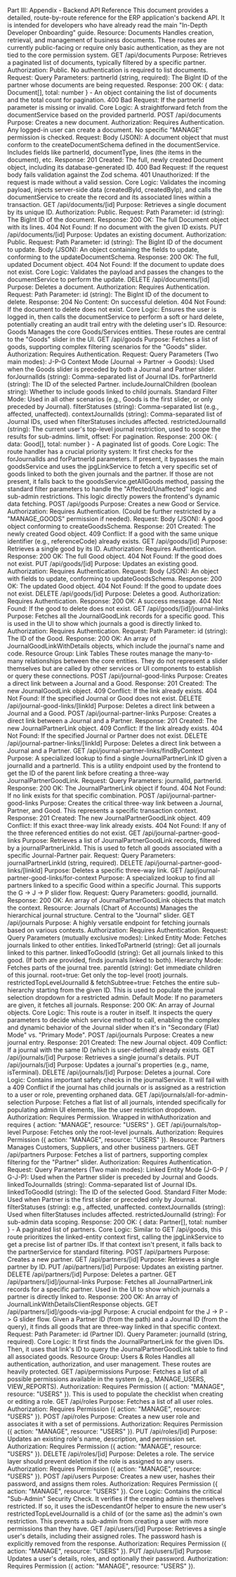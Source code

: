 Part III: Appendix - Backend API Reference
This document provides a detailed, route-by-route reference for the ERP application's backend API. It is intended for developers who have already read the main "In-Depth Developer Onboarding" guide.
Resource: Documents
Handles creation, retrieval, and management of business documents. These routes are currently public-facing or require only basic authentication, as they are not tied to the core permission system.
GET /api/documents
Purpose: Retrieves a paginated list of documents, typically filtered by a specific partner.
Authorization: Public. No authentication is required to list documents.
Request:
Query Parameters:
partnerId (string, required): The BigInt ID of the partner whose documents are being requested.
Response:
200 OK: { data: Document[], total: number } - An object containing the list of documents and the total count for pagination.
400 Bad Request: If the partnerId parameter is missing or invalid.
Core Logic: A straightforward fetch from the documentService based on the provided partnerId.
POST /api/documents
Purpose: Creates a new document.
Authorization: Requires Authentication. Any logged-in user can create a document. No specific "MANAGE" permission is checked.
Request:
Body (JSON): A document object that must conform to the createDocumentSchema defined in the documentService. Includes fields like partnerId, documentType, lines (the items in the document), etc.
Response:
201 Created: The full, newly created Document object, including its database-generated ID.
400 Bad Request: If the request body fails validation against the Zod schema.
401 Unauthorized: If the request is made without a valid session.
Core Logic: Validates the incoming payload, injects server-side data (createdById, createdByIp), and calls the documentService to create the record and its associated lines within a transaction.
GET /api/documents/[id]
Purpose: Retrieves a single document by its unique ID.
Authorization: Public.
Request:
Path Parameter: id (string): The BigInt ID of the document.
Response:
200 OK: The full Document object with its lines.
404 Not Found: If no document with the given ID exists.
PUT /api/documents/[id]
Purpose: Updates an existing document.
Authorization: Public.
Request:
Path Parameter: id (string): The BigInt ID of the document to update.
Body (JSON): An object containing the fields to update, conforming to the updateDocumentSchema.
Response:
200 OK: The full, updated Document object.
404 Not Found: If the document to update does not exist.
Core Logic: Validates the payload and passes the changes to the documentService to perform the update.
DELETE /api/documents/[id]
Purpose: Deletes a document.
Authorization: Requires Authentication.
Request:
Path Parameter: id (string): The BigInt ID of the document to delete.
Response:
204 No Content: On successful deletion.
404 Not Found: If the document to delete does not exist.
Core Logic: Ensures the user is logged in, then calls the documentService to perform a soft or hard delete, potentially creating an audit trail entry with the deleting user's ID.
Resource: Goods
Manages the core Goods/Services entities. These routes are central to the "Goods" slider in the UI.
GET /api/goods
Purpose: Fetches a list of goods, supporting complex filtering scenarios for the "Goods" slider.
Authorization: Requires Authentication.
Request:
Query Parameters (Two main modes):
J-P-G Context Mode (Journal -> Partner -> Goods): Used when the Goods slider is preceded by both a Journal and Partner slider.
forJournalIds (string): Comma-separated list of Journal IDs.
forPartnerId (string): The ID of the selected Partner.
includeJournalChildren (boolean string): Whether to include goods linked to child journals.
Standard Filter Mode: Used in all other scenarios (e.g., Goods is the first slider, or only preceded by Journal).
filterStatuses (string): Comma-separated list (e.g., affected, unaffected).
contextJournalIds (string): Comma-separated list of Journal IDs, used when filterStatuses includes affected.
restrictedJournalId (string): The current user's top-level journal restriction, used to scope the results for sub-admins.
limit, offset: For pagination.
Response:
200 OK: { data: Good[], total: number } - A paginated list of goods.
Core Logic: The route handler has a crucial priority system:
It first checks for the forJournalIds and forPartnerId parameters. If present, it bypasses the main goodsService and uses the jpgLinkService to fetch a very specific set of goods linked to both the given journals and the partner.
If those are not present, it falls back to the goodsService.getAllGoods method, passing the standard filter parameters to handle the "Affected/Unaffected" logic and sub-admin restrictions. This logic directly powers the frontend's dynamic data fetching.
POST /api/goods
Purpose: Creates a new Good or Service.
Authorization: Requires Authentication. (Could be further restricted by a "MANAGE_GOODS" permission if needed).
Request:
Body (JSON): A good object conforming to createGoodsSchema.
Response:
201 Created: The newly created Good object.
409 Conflict: If a good with the same unique identifier (e.g., referenceCode) already exists.
GET /api/goods/[id]
Purpose: Retrieves a single good by its ID.
Authorization: Requires Authentication.
Response:
200 OK: The full Good object.
404 Not Found: If the good does not exist.
PUT /api/goods/[id]
Purpose: Updates an existing good.
Authorization: Requires Authentication.
Request:
Body (JSON): An object with fields to update, conforming to updateGoodsSchema.
Response:
200 OK: The updated Good object.
404 Not Found: If the good to update does not exist.
DELETE /api/goods/[id]
Purpose: Deletes a good.
Authorization: Requires Authentication.
Response:
200 OK: A success message.
404 Not Found: If the good to delete does not exist.
GET /api/goods/[id]/journal-links
Purpose: Fetches all the JournalGoodLink records for a specific good. This is used in the UI to show which journals a good is directly linked to.
Authorization: Requires Authentication.
Request:
Path Parameter: id (string): The ID of the Good.
Response:
200 OK: An array of JournalGoodLinkWithDetails objects, which include the journal's name and code.
Resource Group: Link Tables
These routes manage the many-to-many relationships between the core entities. They do not represent a slider themselves but are called by other services or UI components to establish or query these connections.
POST /api/journal-good-links
Purpose: Creates a direct link between a Journal and a Good.
Response:
201 Created: The new JournalGoodLink object.
409 Conflict: If the link already exists.
404 Not Found: If the specified Journal or Good does not exist.
DELETE /api/journal-good-links/[linkId]
Purpose: Deletes a direct link between a Journal and a Good.
POST /api/journal-partner-links
Purpose: Creates a direct link between a Journal and a Partner.
Response:
201 Created: The new JournalPartnerLink object.
409 Conflict: If the link already exists.
404 Not Found: If the specified Journal or Partner does not exist.
DELETE /api/journal-partner-links/[linkId]
Purpose: Deletes a direct link between a Journal and a Partner.
GET /api/journal-partner-links/findByContext
Purpose: A specialized lookup to find a single JournalPartnerLink ID given a journalId and a partnerId. This is a utility endpoint used by the frontend to get the ID of the parent link before creating a three-way JournalPartnerGoodLink.
Request:
Query Parameters: journalId, partnerId.
Response:
200 OK: The JournalPartnerLink object if found.
404 Not Found: If no link exists for that specific combination.
POST /api/journal-partner-good-links
Purpose: Creates the critical three-way link between a Journal, Partner, and Good. This represents a specific transaction context.
Response:
201 Created: The new JournalPartnerGoodLink object.
409 Conflict: If this exact three-way link already exists.
404 Not Found: If any of the three referenced entities do not exist.
GET /api/journal-partner-good-links
Purpose: Retrieves a list of JournalPartnerGoodLink records, filtered by a journalPartnerLinkId. This is used to fetch all goods associated with a specific Journal-Partner pair.
Request:
Query Parameters: journalPartnerLinkId (string, required).
DELETE /api/journal-partner-good-links/[linkId]
Purpose: Deletes a specific three-way link.
GET /api/journal-partner-good-links/for-context
Purpose: A specialized lookup to find all partners linked to a specific Good within a specific Journal. This supports the G -> J -> P slider flow.
Request:
Query Parameters: goodId, journalId.
Response:
200 OK: An array of JournalPartnerGoodLink objects that match the context.
Resource: Journals (Chart of Accounts)
Manages the hierarchical journal structure. Central to the "Journal" slider.
GET /api/journals
Purpose: A highly versatile endpoint for fetching journals based on various contexts.
Authorization: Requires Authentication.
Request:
Query Parameters (mutually exclusive modes):
Linked Entity Mode: Fetches journals linked to other entities.
linkedToPartnerId (string): Get all journals linked to this partner.
linkedToGoodId (string): Get all journals linked to this good.
(If both are provided, finds journals linked to both).
Hierarchy Mode: Fetches parts of the journal tree.
parentId (string): Get immediate children of this journal.
root=true: Get only the top-level (root) journals.
restrictedTopLevelJournalId & fetchSubtree=true: Fetches the entire sub-hierarchy starting from the given ID. This is used to populate the journal selection dropdown for a restricted admin.
Default Mode: If no parameters are given, it fetches all journals.
Response:
200 OK: An array of Journal objects.
Core Logic: This route is a router in itself. It inspects the query parameters to decide which service method to call, enabling the complex and dynamic behavior of the Journal slider when it's in "Secondary (Flat) Mode" vs. "Primary Mode".
POST /api/journals
Purpose: Creates a new journal entry.
Response:
201 Created: The new Journal object.
409 Conflict: If a journal with the same ID (which is user-defined) already exists.
GET /api/journals/[id]
Purpose: Retrieves a single journal's details.
PUT /api/journals/[id]
Purpose: Updates a journal's properties (e.g., name, isTerminal).
DELETE /api/journals/[id]
Purpose: Deletes a journal.
Core Logic: Contains important safety checks in the journalService. It will fail with a 409 Conflict if the journal has child journals or is assigned as a restriction to a user or role, preventing orphaned data.
GET /api/journals/all-for-admin-selection
Purpose: Fetches a flat list of all journals, intended specifically for populating admin UI elements, like the user restriction dropdown.
Authorization: Requires Permission. Wrapped in withAuthorization and requires { action: "MANAGE", resource: "USERS" }.
GET /api/journals/top-level
Purpose: Fetches only the root-level journals.
Authorization: Requires Permission ({ action: "MANAGE", resource: "USERS" }).
Resource: Partners
Manages Customers, Suppliers, and other business partners.
GET /api/partners
Purpose: Fetches a list of partners, supporting complex filtering for the "Partner" slider.
Authorization: Requires Authentication.
Request:
Query Parameters (Two main modes):
Linked Entity Mode (J-G-P / G-J-P): Used when the Partner slider is preceded by Journal and Goods.
linkedToJournalIds (string): Comma-separated list of Journal IDs.
linkedToGoodId (string): The ID of the selected Good.
Standard Filter Mode: Used when Partner is the first slider or preceded only by Journal.
filterStatuses (string): e.g., affected, unaffected.
contextJournalIds (string): Used when filterStatuses includes affected.
restrictedJournalId (string): For sub-admin data scoping.
Response:
200 OK: { data: Partner[], total: number } - A paginated list of partners.
Core Logic: Similar to GET /api/goods, this route prioritizes the linked-entity context first, calling the jpgLinkService to get a precise list of partner IDs. If that context isn't present, it falls back to the partnerService for standard filtering.
POST /api/partners
Purpose: Creates a new partner.
GET /api/partners/[id]
Purpose: Retrieves a single partner by ID.
PUT /api/partners/[id]
Purpose: Updates an existing partner.
DELETE /api/partners/[id]
Purpose: Deletes a partner.
GET /api/partners/[id]/journal-links
Purpose: Fetches all JournalPartnerLink records for a specific partner. Used in the UI to show which journals a partner is directly linked to.
Response:
200 OK: An array of JournalLinkWithDetailsClientResponse objects.
GET /api/partners/[id]/goods-via-jpgl
Purpose: A crucial endpoint for the J -> P -> G slider flow. Given a Partner ID (from the path) and a Journal ID (from the query), it finds all goods that are three-way linked in that specific context.
Request:
Path Parameter: id (Partner ID).
Query Parameter: journalId (string, required).
Core Logic: It first finds the JournalPartnerLink for the given IDs. Then, it uses that link's ID to query the JournalPartnerGoodLink table to find all associated goods.
Resource Group: Users & Roles
Handles all authentication, authorization, and user management. These routes are heavily protected.
GET /api/permissions
Purpose: Fetches a list of all possible permissions available in the system (e.g., MANAGE_USERS, VIEW_REPORTS).
Authorization: Requires Permission ({ action: "MANAGE", resource: "USERS" }). This is used to populate the checklist when creating or editing a role.
GET /api/roles
Purpose: Fetches a list of all user roles.
Authorization: Requires Permission ({ action: "MANAGE", resource: "USERS" }).
POST /api/roles
Purpose: Creates a new user role and associates it with a set of permissions.
Authorization: Requires Permission ({ action: "MANAGE", resource: "USERS" }).
PUT /api/roles/[id]
Purpose: Updates an existing role's name, description, and permission set.
Authorization: Requires Permission ({ action: "MANAGE", resource: "USERS" }).
DELETE /api/roles/[id]
Purpose: Deletes a role. The service layer should prevent deletion if the role is assigned to any users.
Authorization: Requires Permission ({ action: "MANAGE", resource: "USERS" }).
POST /api/users
Purpose: Creates a new user, hashes their password, and assigns them roles.
Authorization: Requires Permission ({ action: "MANAGE", resource: "USERS" }).
Core Logic: Contains the critical "Sub-Admin" Security Check. It verifies if the creating admin is themselves restricted. If so, it uses the isDescendantOf helper to ensure the new user's restrictedTopLevelJournalId is a child of (or the same as) the admin's own restriction. This prevents a sub-admin from creating a user with more permissions than they have.
GET /api/users/[id]
Purpose: Retrieves a single user's details, including their assigned roles. The password hash is explicitly removed from the response.
Authorization: Requires Permission ({ action: "MANAGE", resource: "USERS" }).
PUT /api/users/[id]
Purpose: Updates a user's details, roles, and optionally their password.
Authorization: Requires Permission ({ action: "MANAGE", resource: "USERS" }).
